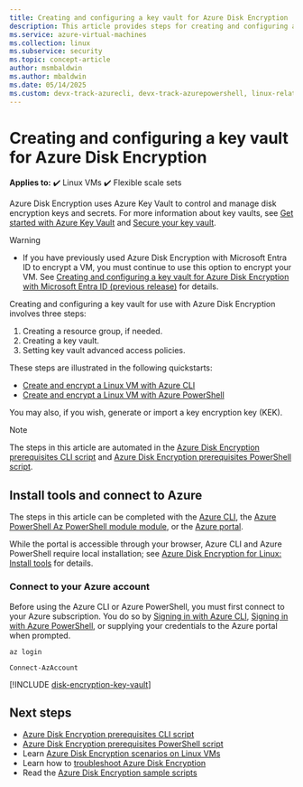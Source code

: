 ```yaml
---
title: Creating and configuring a key vault for Azure Disk Encryption
description: This article provides steps for creating and configuring a key vault for use with Azure Disk Encryption on a Linux VM.
ms.service: azure-virtual-machines
ms.collection: linux
ms.subservice: security
ms.topic: concept-article
author: msmbaldwin
ms.author: mbaldwin
ms.date: 05/14/2025
ms.custom: devx-track-azurecli, devx-track-azurepowershell, linux-related-content
---
```


# Creating and configuring a key vault for Azure Disk Encryption

**Applies to:** :heavy_check_mark: Linux VMs :heavy_check_mark: Flexible scale sets 

Azure Disk Encryption uses Azure Key Vault to control and manage disk encryption keys and secrets.  For more information about key vaults, see [Get started with Azure Key Vault](/azure/key-vault/general/overview) and [Secure your key vault](/azure/key-vault/general/security-features). 


> [!WARNING]
> - If you have previously used Azure Disk Encryption with Microsoft Entra ID to encrypt a VM, you must continue to use this option to encrypt your VM. See [Creating and configuring a key vault for Azure Disk Encryption with Microsoft Entra ID (previous release)](disk-encryption-key-vault-aad.md) for details.

Creating and configuring a key vault for use with Azure Disk Encryption involves three steps:

1. Creating a resource group, if needed.
2. Creating a key vault. 
3. Setting key vault advanced access policies.

These steps are illustrated in the following quickstarts:

- [Create and encrypt a Linux VM with Azure CLI](disk-encryption-cli-quickstart.md)
- [Create and encrypt a Linux VM with Azure PowerShell](disk-encryption-powershell-quickstart.md)

You may also, if you wish, generate or import a key encryption key (KEK).

> [!Note]
> The steps in this article are automated in the [Azure Disk Encryption prerequisites CLI script](https://github.com/ejarvi/ade-cli-getting-started) and [Azure Disk Encryption prerequisites PowerShell script](https://github.com/Azure/azure-powershell/tree/master/src/Compute/Compute/Extension/AzureDiskEncryption/Scripts).

## Install tools and connect to Azure

The steps in this article can be completed with the [Azure CLI](/cli/azure/), the [Azure PowerShell Az PowerShell module module](/powershell/azure/), or the [Azure portal](https://portal.azure.com). 

While the portal is accessible through your browser, Azure CLI and Azure PowerShell require local installation; see [Azure Disk Encryption for Linux: Install tools](disk-encryption-linux.md#install-tools-and-connect-to-azure) for details.

### Connect to your Azure account

Before using the Azure CLI or Azure PowerShell, you must first connect to your Azure subscription. You do so by [Signing in with Azure CLI](/cli/azure/authenticate-azure-cli), [Signing in with Azure PowerShell](/powershell/azure/authenticate-azureps), or supplying your credentials to the Azure portal when prompted.

```azurecli-interactive
az login
```

```azurepowershell-interactive
Connect-AzAccount
```

[!INCLUDE [disk-encryption-key-vault](~/reusable-content/ce-skilling/azure/includes/disk-encryption-key-vault.md)]
 
 
## Next steps

- [Azure Disk Encryption prerequisites CLI script](https://github.com/ejarvi/ade-cli-getting-started)
- [Azure Disk Encryption prerequisites PowerShell script](https://github.com/Azure/azure-powershell/tree/master/src/Compute/Compute/Extension/AzureDiskEncryption/Scripts)
- Learn [Azure Disk Encryption scenarios on Linux VMs](disk-encryption-linux.md)
- Learn how to [troubleshoot Azure Disk Encryption](disk-encryption-troubleshooting.md)
- Read the [Azure Disk Encryption sample scripts](disk-encryption-sample-scripts.md)
